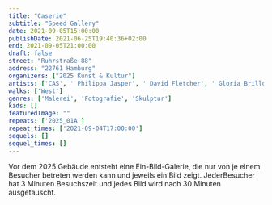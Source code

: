 ```yaml
---
title: "Caserie"
subtitle: "Speed Gallery"
date: 2021-09-05T15:00:00
publishDate: 2021-06-25T19:40:36+02:00
end: 2021-09-05T21:00:00
draft: false
street: "Ruhrstraße 88"
address: "22761 Hamburg"
organizers: ["2025 Kunst & Kultur"]
artists: ['CAS', ' Philippa Jasper', ' David Fletcher', ' Gloria Brillowska', ' Roland Doil']
walks: ['West']
genres: ['Malerei', 'Fotografie', 'Skulptur']
kids: []
featuredImage: ""
repeats: ['2025_01A']
repeat_times: ['2021-09-04T17:00:00']
sequels: []
sequel_times: []
---
```


Vor dem 2025 Gebäude entsteht eine Ein-Bild-Galerie, die nur von je einem Besucher betreten werden kann und jeweils ein Bild zeigt. JederBesucher hat 3 Minuten Besuchszeit und jedes Bild wird nach 30 Minuten ausgetauscht.